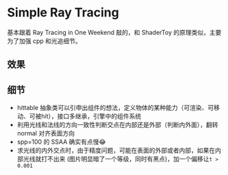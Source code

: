 # Simple Ray Tracing

基本跟着 Ray Tracing in One Weekend 敲的，和 ShaderToy 的原理类似，主要为了加强 cpp 和光追细节。

## 效果



## 细节

- hittable 抽象类可以引申出组件的想法，定义物体的某种能力（可渲染、可移动、可被hit），接口多继承，引擎中的组件系统
- 利用光线和法线的方向一致性判断交点在内部还是外部（判断内外面），翻转 normal 对齐表面方向
- spp=100 的 SSAA 确实有点慢:joy:
- 求光线的内外交点时，由于精度问题，可能在表面的外部或者内部，如果在内部光线就打不出来 (图片明显暗了一个等级，同时有黑点)，加一个偏移让`t > 0.001`



